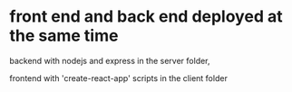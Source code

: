 # front end and back end deployed at the same time

backend with nodejs and express in the server folder,

frontend with 'create-react-app' scripts in the client folder




